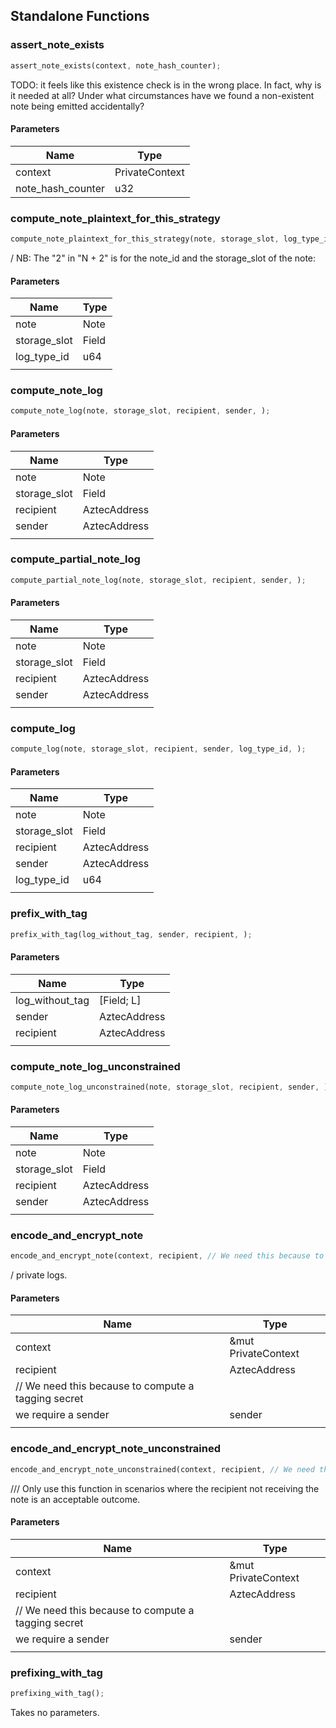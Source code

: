 ## Standalone Functions

### assert_note_exists

```rust
assert_note_exists(context, note_hash_counter);
```

TODO: it feels like this existence check is in the wrong place. In fact, why is it needed at all? Under what circumstances have we found a non-existent note being emitted accidentally?

#### Parameters
| Name | Type |
| --- | --- |
| context | PrivateContext |
| note_hash_counter | u32 |

### compute_note_plaintext_for_this_strategy

```rust
compute_note_plaintext_for_this_strategy(note, storage_slot, log_type_id, );
```

/ NB: The "2" in "N + 2" is for the note_id and the storage_slot of the note:

#### Parameters
| Name | Type |
| --- | --- |
| note | Note |
| storage_slot | Field |
| log_type_id | u64 |
|  |  |

### compute_note_log

```rust
compute_note_log(note, storage_slot, recipient, sender, );
```

#### Parameters
| Name | Type |
| --- | --- |
| note | Note |
| storage_slot | Field |
| recipient | AztecAddress |
| sender | AztecAddress |
|  |  |

### compute_partial_note_log

```rust
compute_partial_note_log(note, storage_slot, recipient, sender, );
```

#### Parameters
| Name | Type |
| --- | --- |
| note | Note |
| storage_slot | Field |
| recipient | AztecAddress |
| sender | AztecAddress |
|  |  |

### compute_log

```rust
compute_log(note, storage_slot, recipient, sender, log_type_id, );
```

#### Parameters
| Name | Type |
| --- | --- |
| note | Note |
| storage_slot | Field |
| recipient | AztecAddress |
| sender | AztecAddress |
| log_type_id | u64 |
|  |  |

### prefix_with_tag

```rust
prefix_with_tag(log_without_tag, sender, recipient, );
```

#### Parameters
| Name | Type |
| --- | --- |
| log_without_tag | [Field; L] |
| sender | AztecAddress |
| recipient | AztecAddress |
|  |  |

### compute_note_log_unconstrained

```rust
compute_note_log_unconstrained(note, storage_slot, recipient, sender, );
```

#### Parameters
| Name | Type |
| --- | --- |
| note | Note |
| storage_slot | Field |
| recipient | AztecAddress |
| sender | AztecAddress |
|  |  |

### encode_and_encrypt_note

```rust
encode_and_encrypt_note(context, recipient, // We need this because to compute a tagging secret, we require a sender, );
```

/ private logs.

#### Parameters
| Name | Type |
| --- | --- |
| context | &mut PrivateContext |
| recipient | AztecAddress |
| // We need this because to compute a tagging secret |  |
| we require a sender | sender |
|  |  |

### encode_and_encrypt_note_unconstrained

```rust
encode_and_encrypt_note_unconstrained(context, recipient, // We need this because to compute a tagging secret, we require a sender, );
```

/// Only use this function in scenarios where the recipient not receiving the note is an acceptable outcome.

#### Parameters
| Name | Type |
| --- | --- |
| context | &mut PrivateContext |
| recipient | AztecAddress |
| // We need this because to compute a tagging secret |  |
| we require a sender | sender |
|  |  |

### prefixing_with_tag

```rust
prefixing_with_tag();
```

Takes no parameters.

